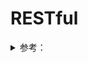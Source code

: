 # RESTful

<details>
  <summary>参考：</summary>
  
  - [RESTful 规范 | 简书](https://www.jianshu.com/p/3cb243e76901)
  - [RESTful API 设计规范](http://www.ruanyifeng.com/blog/2014/05/restful_api.html)
  - swagger
    - [swagger](https://swagger.io/) — API 开发工具
    - [Swagger 介绍及使用 | 简书](https://www.jianshu.com/p/349e130e40d5)

</details>

